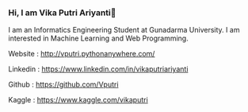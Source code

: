 ### Hi, I am Vika Putri Ariyanti👋

I am an Informatics Engineering Student at Gunadarma University. I am interested in Machine Learning and Web Programming.

Website : http://vputri.pythonanywhere.com/

Linkedin : https://www.linkedin.com/in/vikaputriariyanti

Github : https://github.com/Vputri

Kaggle : https://www.kaggle.com/vikaputri

